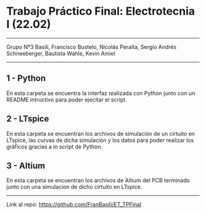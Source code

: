 # Trabajo Práctico Final: Electrotecnia I (22.02)
-------------------------------------------------
Grupo Nº3
Basili, Francisco
Bustelo, Nicolás
Peralta,  Sergio Andrés
Schneeberger, Bautista
Wahle, Kevin Amiel

-------------------------------------------------
## 1 - Python
En esta carpeta se encuentra la interfaz realizada con Python junto con un README intructivo para poder ejecitar el script.

## 2 - LTspice
En esta carpeta se encuentran los archivos de simulación de un cirtuito en LTspice, las curvas de dicha simulación y los datos para poder realizar los gráficos gracias a in script de Python.

## 3 - Altium
En esta carpeta se encuentran los archivos de Altium del PCB terminado junto con una simulacion de dicho cirtuito en LTspice.

-------------------------------------------------
Link al repo: https://github.com/FranBasili/ET_TPFinal
